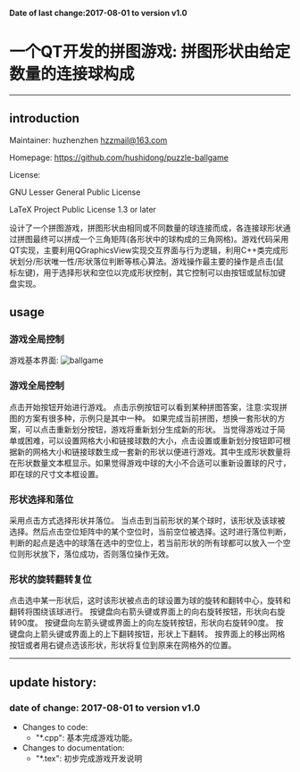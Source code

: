 <b>Date of last change:2017-08-01 to version v1.0</b>


# 一个QT开发的拼图游戏: 拼图形状由给定数量的连接球构成
---------------------------------------------------------

## introduction

Maintainer: huzhenzhen <hzzmail@163.com>

Homepage: <https://github.com/hushidong/puzzle-ballgame>

License: 

GNU Lesser General Public License

LaTeX Project Public License 1.3 or later


设计了一个拼图游戏，拼图形状由相同或不同数量的球连接而成，各连接球形状通过拼图最终可以拼成一个三角矩阵(各形状中的球构成的三角网格)。游戏代码采用QT实现，主要利用QGraphicsView实现交互界面与行为逻辑，利用C++类完成形状划分/形状唯一性/形状落位判断等核心算法。游戏操作最主要的操作是点击(鼠标左键)，用于选择形状和空位以完成形状控制，其它控制可以由按钮或鼠标加键盘实现。

## usage

### 游戏全局控制

游戏基本界面:
![ballgame](https://github.com/hushidong/puzzle-ballgame/blob/master/manual/fig-gaming.jpg)



### 游戏全局控制
点击开始按钮开始进行游戏。
点击示例按钮可以看到某种拼图答案，注意:实现拼图的方案有很多种，示例只是其中一种。
如果完成当前拼图，想换一套形状的方案，可以点击重新划分按钮，游戏将重新划分生成新的形状。
当觉得游戏过于简单或困难，可以设置网格大小和链接球数的大小，点击设置或重新划分按钮即可根据新的网格大小和链接球数生成一套新的形状以便进行游戏。其中生成形状数量将在形状数量文本框显示。如果觉得游戏中球的大小不合适可以重新设置球的尺寸，即在球的尺寸文本框设置。


### 形状选择和落位
采用点击方式选择形状并落位。
当点击到当前形状的某个球时，该形状及该球被选择。然后点击空位矩阵中的某个空位时，当前空位被选择。这时进行落位判断，判断的起点是选中的球落在选中的空位上，若当前形状的所有球都可以放入一个空位则形状放下，落位成功，否则落位操作无效。

### 形状的旋转翻转复位
点击选中某一形状后，这时该形状被点击的球设置为球的旋转和翻转中心，旋转和翻转将围绕该球进行。
按键盘向右箭头键或界面上的向右旋转按钮，形状向右旋转90度。
按键盘向左箭头键或界面上的向左旋转按钮，形状向右旋转90度。
按键盘向上箭头键或界面上的上下翻转按钮，形状上下翻转。
按界面上的移出网格按钮或者用右键点选该形状，形状将复位到原来在网格外的位置。

---------------------------------------------------------

## update history:

### date of change: 2017-08-01 to version v1.0
* Changes to code:
    - "*.cpp": 基本完成游戏功能。
* Changes to documentation:
	- "*.tex": 初步完成游戏开发说明
